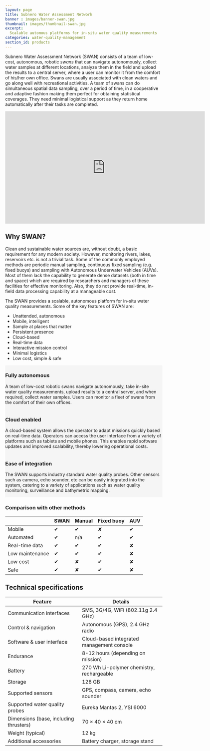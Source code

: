 ```yaml
---
layout: page
title: Subnero Water Assessment Network
banner : images/banner-swan.jpg
thumbnail: images/thumbnail-swan.jpg
excerpt:
  Scalable automous platforms for in-situ water quality measurements
categories: water-quality-management
section_id: products
---
```


Subnero Water Assessment Network (SWAN) consists of a team of low-cost, autonomous, robotic _swans_ that can navigate autonomously, collect water samples at different locations, analyze them in the field and upload the results to a central server, where a user can monitor it from the comfort of his/her own office. Swans are usually associated with clean waters and go along well with recreational activities. A team of swans can do simultaneous spatial data sampling, over a period of time, in a cooperative and adaptive fashion making them perfect for obtaining statistical coverages. They need minimal logistical support as they return home automatically after their tasks are completed.

<div class="video-wrapper">
<iframe width="640" height="360" src="https://www.youtube.com/embed/ea0CNGSMBU8" frameborder="0" allow="autoplay; encrypted-media" allowfullscreen></iframe>
</div>

## Why SWAN?

Clean and sustainable water sources are, without doubt, a basic requirement for any modern society. However, monitoring rivers, lakes, reservoirs etc. is not a trivial task. Some of the commonly employed methods are periodic manual sampling, continuous fixed sampling (e.g. fixed buoys) and sampling with Autonomous Underwater Vehicles (AUVs). Most of them lack the capability to generate dense datasets (both in time and space) which are required by researchers and managers of these facilities for effective monitoring. Also, they do not provide real-time, in-field data processing capability at a manageable cost.

The SWAN provides a scalable, autonomous platform for in-situ water quality measurements. Some of the key features of SWAN are:

- Unattended, autonomous
- Mobile, intelligent
- Sample at places that matter
- Persistent presence
- Cloud-based
- Real-time data
- Interactive mission control
- Minimal logistics
- Low cost, simple & safe

<div class='full' style='background: #f5f5f5'>
	<div class ='product' style='width:98.7%'>
		<img class='img-rounded' alt="" src="{{site.baseurl}}/images/boxart-autonomous.jpg"/>
		<div class='small-3 columns'></div>
		<div class='small-8 columns'>
			<div class='content'>
				<h3 style="text-transform: none;">Fully autonomous</h3>
				<p>A team of low-cost robotic swans navigate autonomously, take in-site water quality measurements, upload results to a central server, and when required, collect water samples. Users can monitor a fleet of swans from the comfort of their own offices.</p>
			</div>
		</div>
	</div>


  <div class ='product' style='background:#F5F5F5;'>
  		<div class='small-8 columns'>
  			<div class='content'>
  				<h3 style="text-transform: none;">Cloud enabled</h3>
  				<p>A cloud-based system allows the operator to adapt missions quickly based on real-time data. Operators can access the user interface from a variety of platforms such as tablets and mobile phones. This enables rapid software updates and improved scalability, thereby lowering operational costs.</p>
  			</div>
  		</div>
  		<div class='small-3 columns'>
  		<img class='img-rounded' alt="" src="{{site.baseurl}}/images/boxart-cloud.jpg"/>
  		</div>
  </div> 

  <div class ='product' style='width:98.7%;'>
  		<img class='img-rounded' alt="" src="{{site.baseurl}}/images/boxart-ease.jpg"/>
  		<div class='small-3 columns'></div>
  		<div class='small-8 columns'>
  			<div class='content'>
  				<h3 style="text-transform: none;">Ease of integration</h3>
  				<p>The SWAN supports industry standard water quality probes. Other sensors such as camera, echo sounder, etc can be easily integrated into the system, catering to a variety of applications such as water quality monitoring, surveillance and bathymetric mapping.</p>
  			</div>
  		</div>
  </div>
</div>
<div class='two spacing'></div>

### Comparison with other methods

|                 |  SWAN |   Manual |   Fixed buoy |  AUV |
| --------------- | ----- | -------- | ------------ | ---- |
| Mobile          |  ✔    |   ✔      |   ✘          |  ✔   |
| Automated       |  ✔    |   n/a    |   ✔          |  ✔   |
| Real-time data  |  ✔    |   ✔      |   ✔          |  ✘   |
| Low maintenance |  ✔    |   ✔      |   ✔          |  ✘   |
| Low cost        |  ✔    |   ✘      |   ✔          |  ✘   |
| Safe            |  ✔    |   ✘      |   ✔          |  ✘   |

<div class='two spacing'></div>

## Technical specifications

| Feature                                | Details                                   |
| -------------------------------------- | ----------------------------------------- |
| Communication interfaces               | SMS, 3G/4G, WiFi (802.11g 2.4 GHz)        |
| Control & navigation                   | Autonomous (GPS), 2.4 GHz radio           |
| Software & user interface              | Cloud-based integrated management console |
| Endurance                              | 8-12 hours (depending on mission)         |
| Battery                                | 270 Wh Li-polymer chemistry, rechargeable |
| Storage                                | 128 GB                                    |
| Supported sensors                      | GPS, compass, camera, echo sounder        |
| Supported water quality probes         | Eureka Mantas 2, YSI 6000                 |
| Dimensions (base, including thrusters) | 70 × 40 × 40 cm                           |
| Weight (typical)                       | 12 kg                                     |
| Additional accessories                 | Battery charger, storage stand            |
